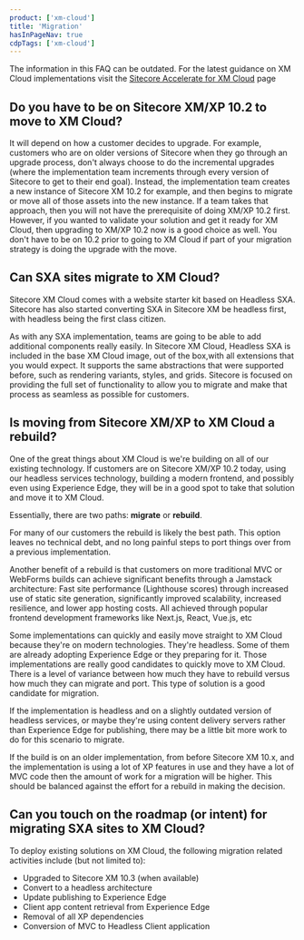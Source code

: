 ```yaml
---
product: ['xm-cloud']
title: 'Migration'
hasInPageNav: true
cdpTags: ['xm-cloud']
---
```


<Alert status="info">
  <AlertIcon />
    The information in this FAQ can be outdated. For the latest guidance on XM Cloud implementations visit the <a href="/learn/accelerate/xm-cloud">Sitecore Accelerate for XM Cloud</a> page
</Alert>

## Do you have to be on Sitecore XM/XP 10.2 to move to XM Cloud?

It will depend on how a customer decides to upgrade. For example, customers who are on older versions of Sitecore when they go through an upgrade process, don't always choose to do the incremental upgrades (where the implementation team increments through every version of Sitecore to get to their end goal). Instead, the implementation team creates a new instance of Sitecore XM 10.2 for example, and then begins to migrate or move all of those assets into the new instance. If a team takes that approach, then you will not have the prerequisite of doing XM/XP 10.2 first. However, if you wanted to validate your solution and get it ready for XM Cloud, then upgrading to XM/XP 10.2 now is a good choice as well. You don't have to be on 10.2 prior to going to XM Cloud if part of your migration strategy is doing the upgrade with the move.

## Can SXA sites migrate to XM Cloud?

Sitecore XM Cloud comes with a website starter kit based on Headless SXA. Sitecore has also started converting SXA in Sitecore XM be headless first, with headless being the first class citizen.

As with any SXA implementation, teams are going to be able to add additional components really easily. In Sitecore XM Cloud, Headless SXA is included in the base XM Cloud image, out of the box,with all extensions that you would expect. It supports the same abstractions that were supported before, such as rendering variants, styles, and grids. Sitecore is focused on providing the full set of functionality to allow you to migrate and make that process as seamless as possible for customers.

## Is moving from Sitecore XM/XP to XM Cloud a rebuild?

One of the great things about XM Cloud is we're building on all of our existing technology. If customers are on Sitecore XM/XP 10.2 today, using our headless services technology, building a modern frontend, and possibly even using Experience Edge, they will be in a good spot to take that solution and move it to XM Cloud.

Essentially, there are two paths: **migrate** or **rebuild**.

For many of our customers the rebuild is likely the best path. This option leaves no technical debt, and no long painful steps to port things over from a previous implementation.

Another benefit of a rebuild is that customers on more traditional MVC or WebForms builds can achieve significant benefits through a Jamstack architecture: Fast site performance (Lighthouse scores) through increased use of static site generation, significantly improved scalability, increased resilience, and lower app hosting costs. All achieved through popular frontend development frameworks like Next.js, React, Vue.js, etc

Some implementations can quickly and easily move straight to XM Cloud because they're on modern technologies. They're headless. Some of them are already adopting Experience Edge or they preparing for it. Those implementations are really good candidates to quickly move to XM Cloud. There is a level of variance between how much they have to rebuild versus how much they can migrate and port. This type of solution is a good candidate for migration.

If the implementation is headless and on a slightly outdated version of headless services, or maybe they're using content delivery servers rather than Experience Edge for publishing, there may be a little bit more work to do for this scenario to migrate.

If the build is on an older implementation, from before Sitecore XM 10.x, and the implementation is using a lot of XP features in use and they have a lot of MVC code then the amount of work for a migration will be higher. This should be balanced against the effort for a rebuild in making the decision.

## Can you touch on the roadmap (or intent) for migrating SXA sites to XM Cloud?

To deploy existing solutions on XM Cloud, the following migration related activities include (but not limited to):

- Upgraded to Sitecore XM 10.3 (when available)
- Convert to a headless architecture
- Update publishing to Experience Edge
- Client app content retrieval from Experience Edge
- Removal of all XP dependencies
- Conversion of MVC to Headless Client application
